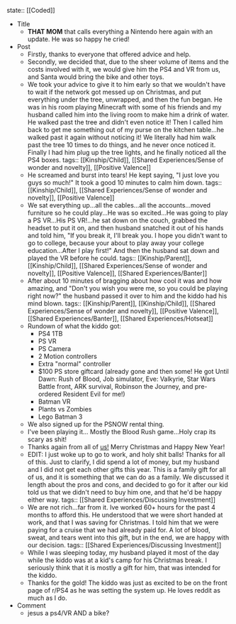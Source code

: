 state:: [[Coded]]

- Title
	- **THAT MOM** that calls everything a Nintendo here again with an update. He was so happy he cried!
- Post
	- Firstly, thanks to everyone that offered advice and help.
	- Secondly, we decided that, due to the sheer volume of items and the costs involved with it, we would give him the PS4 and VR from us, and Santa would bring the bike and other toys.
	- We took your advice to give it to him early so that we wouldn't have to wait if the network got messed up on Christmas, and put everything under the tree, unwrapped, and then the fun began.  He was in his room playing Minecraft with some of his friends and my husband called him into the living room to make him a drink of water.  He walked past the tree and didn't even notice it!  Then I called him back to get me something out of my purse on the kitchen table...he walked past it again without noticing it!  We literally had him walk past the tree 10 times to do things, and he never once noticed it.  Finally I had him plug up the tree lights, and he finally noticed all the PS4 boxes.
	  tags:: [[Kinship/Child]], [[Shared Experiences/Sense of wonder and novelty]], [[Positive Valence]]
	- He screamed and burst into tears!  He kept saying, "I just love you guys so much!"  It took a good 10 minutes to calm him down.
	  tags:: [[Kinship/Child]], [[Shared Experiences/Sense of wonder and novelty]], [[Positive Valence]]
	- We sat everything up...all the cables...all the accounts...moved furniture so he could play...He was so excited...He was going to play a PS VR...His PS VR!...he sat down on the couch, grabbed the headset to put it on, and then husband snatched it out of his hands and told him, "If you break it, I'll break you.  I hope you didn't want to go to college, because your about to play away your college education...After I play first!"  And then the husband sat down and played the VR before he could.
	  tags:: [[Kinship/Parent]], [[Kinship/Child]], [[Shared Experiences/Sense of wonder and novelty]], [[Positive Valence]], [[Shared Experiences/Banter]]
	- After about 10 minutes of bragging about how cool it was and how amazing, and "Don't you wish you were me, so you could be playing right now?" the husband passed it over to him and the kiddo had his mind blown.
	  tags:: [[Kinship/Parent]], [[Kinship/Child]], [[Shared Experiences/Sense of wonder and novelty]], [[Positive Valence]], [[Shared Experiences/Banter]], [[Shared Experiences/Hotseat]]
	- Rundown of what the kiddo got:
	  * PS4 1TB
	  * PS VR
	  * PS Camera
	  * 2 Motion controllers
	  * Extra "normal" controller
	  * $100 PS store giftcard (already gone and then some!  He got Until Dawn: Rush of Blood, Job simulator, Eve: Valkyrie, Star Wars Battle front, ARK survival, Robinson the Journey, and pre-ordered Resident Evil for me!)
	  * Batman VR
	  * Plants vs Zombies
	  * Lego Batman 3
	- We also signed up for the PSNOW rental thing.
	- I've been playing it... Mostly the Blood Rush game...Holy crap its scary as shit!
	- Thanks again from all of [us!](http://imgur.com/a/xMGyo)  Merry Christmas and Happy New Year!
	- EDIT:  I just woke up to go to work, and holy shit balls!  Thanks for all of this.  Just to clarify, I did spend a lot of money, but my husband and I did not get each other gifts this year.  This is a family gift for all of us, and it is something that we can do as a family.  We discussed it length about the pros and cons, and decided to go for it after our kid told us that we didn't need to buy him one, and that he'd be happy either way.
	  tags:: [[Shared Experiences/Discussing Investment]]
	- We are not rich...far from it.  Ive worked 60+ hours for the past 4 months to afford this.  He understood that we were short handed at work, and that I was saving for Christmas.  I told him that we were paying for a cruise that we had already paid for.  A lot of blood, sweat, and tears went into this gift, but in the end, we are happy with our decision.
	  tags:: [[Shared Experiences/Discussing Investment]]
	- While I was sleeping today, my husband played it most of the day while the kiddo was at a kid's camp for his Christmas break.  I seriously think that it is mostly a gift for him, that was intended for the kiddo.
	- Thanks for the gold!  The kiddo was just as excited to be on the front page of r/PS4 as he was setting the system up.  He loves reddit as much as I do.
- Comment
	- jesus a ps4/VR AND a bike?
